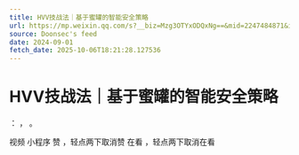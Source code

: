 ```yaml
---
title: HVV技战法｜基于蜜罐的智能安全策略
url: https://mp.weixin.qq.com/s?__biz=Mzg3OTYxODQxNg==&mid=2247484871&idx=1&sn=c52e44ccce836416507ef76e112d4816
source: Doonsec's feed
date: 2024-09-01
fetch_date: 2025-10-06T18:21:28.127536
---
```


# HVV技战法｜基于蜜罐的智能安全策略

：
，
。

视频
小程序
赞
，轻点两下取消赞
在看
，轻点两下取消在看